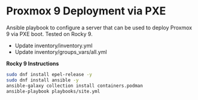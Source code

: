 # Proxmox 9 Deployment via PXE

Ansible playbook to configure a server that can be used to deploy Proxmox 9 via PXE boot. Tested on Rocky 9.


- Update inventory/inventory.yml
- Update inventory/groups_vars/all.yml

**Rocky 9 Instructions**

```bash
sudo dnf install epel-release -y
sudo dnf install ansible -y
ansible-galaxy collection install containers.podman
ansible-playbook playbooks/site.yml
```

